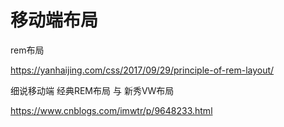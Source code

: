 # 移动端布局



rem布局

https://yanhaijing.com/css/2017/09/29/principle-of-rem-layout/





细说移动端 经典REM布局 与 新秀VW布局

https://www.cnblogs.com/imwtr/p/9648233.html